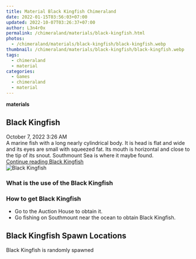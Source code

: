 ```yaml
---
title: Material Black Kingfish Chimeraland
date: 2022-01-15T03:56:03+07:00
updated: 2022-10-07T03:26:37+07:00
author: L3n4r0x
permalink: /chimeraland/materials/black-kingfish.html
photos:
  - /chimeraland/materials/black-kingfish/black-kingfish.webp
thumbnail: /chimeraland/materials/black-kingfish/black-kingfish.webp
tags:
  - chimeraland
  - material
categories:
  - Games
  - chimeraland
  - material
---
```


<section id="bootstrap-wrapper">
  <link
    rel="stylesheet"
    href="https://rawcdn.githack.com/dimaslanjaka/Web-Manajemen/870a349/css/bootstrap-5-3-0-alpha3-wrapper.css"
  />
  <div
    class="row g-0 border rounded overflow-hidden flex-md-row mb-4 shadow-sm position-relative bg-light text-dark"
  >
    <div class="col p-4 d-flex flex-column position-static">
      <strong class="d-inline-block mb-2 text-success">materials</strong>
      <h2 class="mb-0">Black Kingfish</h2>
      <div class="mb-1 text-muted">October 7, 2022 3:26 AM</div>
      <div class="mb-2 border p-1">
        A marine fish with a long nearly cylindrical body. It is head is flat
        and wide and its eyes are small with squeezed fat. Its mouth is
        horizontal and close to the tip of its snout. Southmount Sea is where it
        maybe found.
      </div>
      <a
        href="/chimeraland/materials/black-kingfish.html"
        class="stretched-link d-none"
        >Continue reading Black Kingfish</a
      >
    </div>
    <div class="col-auto d-none d-lg-block">
      <img
        src="/chimeraland/materials/black-kingfish/black-kingfish.webp"
        alt="Black Kingfish"
      />
    </div>
  </div>
  <div class="row bg-light text-dark">
    <div class="col-lg-6 col-12 mb-2">
      <div class="card">
        <div class="card-body">
          <h3 class="card-title">What is the use of the Black Kingfish</h3>
          <div class="card-text"><ul></ul></div>
        </div>
      </div>
    </div>
    <div class="col-lg-6 col-12 mb-2">
      <div class="card">
        <div class="card-body">
          <h3 class="card-title">How to get Black Kingfish</h3>
          <div class="card-text">
            <ul>
              <li>Go to the Auction House to obtain it.</li>
              <li>
                Go fishing on Southmount near the ocean to obtain Black
                Kingfish.
              </li>
            </ul>
          </div>
        </div>
      </div>
    </div>
    <div class="col-12 mb-2">
      <h2>Black Kingfish Spawn Locations</h2>
      <p>Black Kingfish is randomly spawned</p>
    </div>
  </div>
</section>